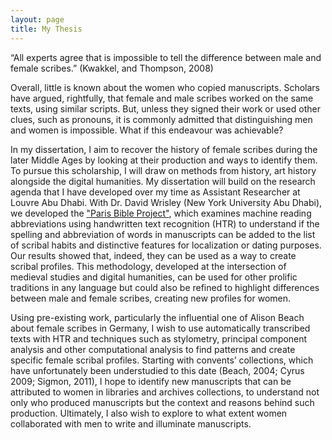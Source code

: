 ```yaml
---
layout: page
title: My Thesis
---
```


 “All experts agree that is impossible to tell the difference between male and female scribes.” (Kwakkel, and Thompson, 2008)

Overall, little is known about the women who copied manuscripts. Scholars have argued, rightfully, that female and male scribes worked on the same texts, using similar scripts. But, unless they signed their work or used other clues, such as pronouns, it is commonly admitted that distinguishing men and women is impossible. What if this endeavour was achievable? 

In my dissertation, I aim to recover the history of female scribes during the later Middle Ages by looking at their production and ways to identify them. To pursue this scholarship, I will draw on methods from history, art history alongside the digital humanities. My dissertation will build on the research agenda that I have developed over my time as Assistant Researcher at Louvre Abu Dhabi. With Dr. David Wrisley (New York University Abu Dhabi), we developed the ["Paris Bible Project"](https://parisbible.github.io/), which examines machine reading abbreviations using handwritten text recognition (HTR) to understand if the spelling and abbreviation of words in manuscripts can be added to the list of scribal habits and distinctive features for localization or dating purposes. Our results showed that, indeed, they can be used as a way to create scribal profiles. This methodology, developed at the intersection of medieval studies and digital humanities, can be used for other prolific traditions in any language but could also be refined to highlight differences between male and female scribes, creating new profiles for women.

Using pre-existing work, particularly the influential one of Alison Beach about female scribes in Germany, I wish to use automatically transcribed texts with HTR and techniques such as stylometry, principal component analysis and other computational analysis to find patterns and create specific female scribal profiles. Starting with convents’ collections, which have unfortunately been understudied to this date (Beach, 2004; Cyrus 2009; Sigmon, 2011), I hope to identify new manuscripts that can be attributed to women in libraries and archives collections, to understand not only who produced manuscripts but the context and reasons behind such production. Ultimately, I also wish to explore to what extent women collaborated with men to write and illuminate manuscripts.
